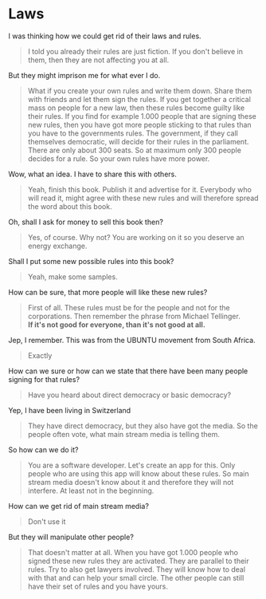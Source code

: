 # Laws

I was thinking how we could get rid of their laws and rules.
> I told you already their rules are just fiction. If you don't believe in them, then they are not affecting you at all.

But they might imprison me for what ever I do.
> What if you create your own rules and write them down. Share them with friends and let them sign the rules. If you get together a critical mass on people for a new law, then these rules become guilty like their rules. If you find for example 1.000 people that are signing these new rules, then you have got more people sticking to that rules than you have to the governments rules. The government, if they call themselves democratic, will decide for their rules in the parliament. There are only about 300 seats. So at maximum only 300 people decides for a rule. So your own rules have more power.

Wow, what an idea. I have to share this with others.
> Yeah, finish this book. Publish it and advertise for it. Everybody who will read it, might agree with these new rules and will therefore spread the word about this book.

Oh, shall I ask for money to sell this book then?
> Yes, of course. Why not? You are working on it so you deserve an energy exchange.

Shall I put some new possible rules into this book?
> Yeah, make some samples.

How can be sure, that more people will like these new rules?
> First of all. These rules must be for the people and not for the corporations. Then remember the phrase from Michael Tellinger.  
**If it's not good for everyone, than it's not good at all.**

Jep, I remember. This was from the UBUNTU movement from South Africa.
> Exactly

How can we sure or how can we state that there have been many people signing for that rules?
> Have you heard about direct democracy or basic democracy?

Yep, I have been living in Switzerland
> They have direct democracy, but they also have got the media. So the people often vote, what main stream media is telling them.

So how can we do it?
> You are a software developer. Let's create an app for this. Only people who are using this app will know about these rules. So main stream media doesn't know about it and therefore they will not interfere. At least not in the beginning.

How can we get rid of main stream media?
> Don't use it

But they will manipulate other people?
> That doesn't matter at all. When you have got 1.000 people who signed these new rules they are activated. They are parallel to their rules. Try to also get lawyers involved. They will know how to deal with that and can help your small circle. The other people can still have their set of rules and you have yours.
